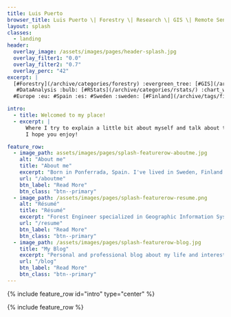 ```yaml
---
title: Luis Puerto
browser_title: Luis Puerto \| Forestry \| Research \| GIS \| Remote Sensing
layout: splash
classes:
  - landing
header:
  overlay_image: /assets/images/pages/header-splash.jpg
  overlay_filter1: "0.0"
  overlay_filter2: "0.7"
  overlay_perc: "42" 
excerpt: | 
  [#Forestry](/archive/categories/forestry) :evergreen_tree: [#GIS](/archive/categories/gis) :earth_africa: #RemoteSensing :artificial_satellite:​ #LiDAR :flashlight: #Research :microscope:        
   #DataAnalysis :bulb: [#RStats](/archive/categories/rstats/) :chart_with_upwards_trend:​ #Biomass :seedling: #Cartography :world_map:​       
  #Europe :eu: #Spain :es: #Sweden :sweden: [#Finland](/archive/tags/finland) :finland: #Oregon [US](/archive/tags/usa) :us:

intro:
  - title: Welcomed to my place!
  - excerpt: | 
      Where I try to explain a little bit about myself and talk about the things I'm interested.   
      I hope you enjoy!  

feature_row:
  - image_path: assets/images/pages/splash-featurerow-aboutme.jpg
    alt: "About me"
    title: "About me"
    excerpt: "Born in Ponferrada, Spain. I've lived in Sweden, Finland and United States, and traveled to several other places. Interested in Science and Technology, and fascinated about almost everything."
    url: "/aboutme"
    btn_label: "Read More"
    btn_class: "btn--primary"
  - image_path: /assets/images/pages/splash-featurerow-resume.png
    alt: "Résumé"
    title: "Résumé"
    excerpt: "Forest Engineer specialized in Geographic Information Systems and Remote Sensing technologies. What I've done and what is my professional background."
    url: "/resume"
    btn_label: "Read More"
    btn_class: "btn--primary"
  - image_path: /assets/images/pages/splash-featurerow-blog.jpg
    title: "My Blog"
    excerpt: "Personal and professional blog about my life and interests. I hope you enjoy my ideas and points of view. Comments are encourage."
    url: "/blog"
    btn_label: "Read More"
    btn_class: "btn--primary"
---
```

{% include feature_row id="intro" type="center" %}

{% include feature_row %}
